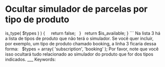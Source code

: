 # Ocultar simulador de parcelas por tipo de produto

<?php  
Se você busca ocultar o simulador para determinados tipos de produto que não possuem simulador, como assinaturas ou membros, você pode usar o código abaixo.

```php
add_filter( 'wcsp_is_available', 'wcsp_hide_post_type', 10, 2 );  
function wcsp_hide_post_type( $is_available, $product ) {  
  $types = array( 'subscription' );  
  if ( $product->is_type( $types ) ) {  
    return false;  
  }   return $is_available;  
}
```

Na lista 3 há a lista de tipos de produto que não terá o simulador. Se você quer incluir, por exemplo, um tipo de produto chamado booking, a linha 3 ficaria dessa forma:

  $types = array( 'subscription', 'booking' );

Por favor, note que você isso ocultará tudo relacionado ao simulador do produto que for dos tipos indicados.

___

Keywords: